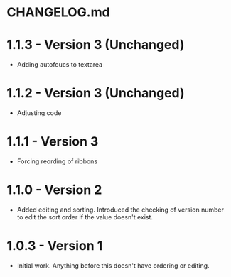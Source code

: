 # CHANGELOG.md

# 1.1.3 - Version 3 (Unchanged)

- Adding autofoucs to textarea

# 1.1.2 - Version 3 (Unchanged)

- Adjusting code

# 1.1.1 - Version 3

- Forcing reording of ribbons

# 1.1.0 - Version 2

- Added editing and sorting. Introduced the checking of version number to edit the sort order if the value doesn't exist.

# 1.0.3 - Version 1

- Initial work. Anything before this doesn't have ordering or editing.